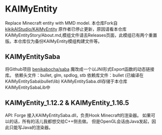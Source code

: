# KAIMyEntity
Replace Minecraft entity with MMD model.
本仓库Fork自 [kjkjkAIStudio/KAIMyEntity](https://github.com/kjkjkAIStudio/KAIMyEntity) 原作者已停止更新，原因请看本仓库KAIMyEntityStory/About.md,模组文件请去Releases页面，此模组已有两个重置版。本仓库仅为备份KAIMyEntity模组构建文件等。

## KAIMyEntitySaba
将Github项目 [benikabocha/saba](https://github.com/benikabocha/saba) 魔改成一个以JNI形式Export函数的动态链接库。
依赖头文件：bullet, glm, spdlog, stb
依赖库文件：bullet (已编译在KAIMyEntitySaba\bullet\lib)
KAIMyEntitySaba.dll存储于本仓库KAIMyEntitySabaLib中


## KAIMyEntity_1.12.2 & KAIMyEntity_1.16.5
API: Forge
接入KAIMyEntitySaba.dll，负责Hook Minecraft的渲染器。
如果可以的话，所有的活儿我都想交给C++侧去做。
但是OpenGL会话由Java发起，因此只能写Java的渲染器。
